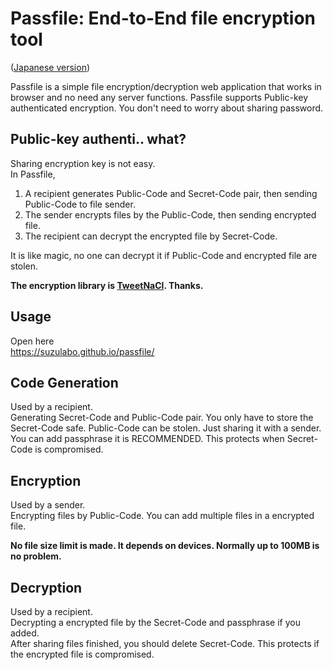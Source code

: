 # Passfile: End-to-End file encryption tool

([Japanese version](readme.ja.md))

Passfile is a simple file encryption/decryption web application that works in browser and no need any server functions. Passfile supports Public-key authenticated encryption. You don't need to worry about sharing password.

## Public-key authenti.. what?

Sharing encryption key is not easy.   
In Passfile, 

1. A recipient generates Public-Code and Secret-Code pair, then sending Public-Code to file sender.
2. The sender encrypts files by the Public-Code, then sending encrypted file.
3. The recipient can decrypt the encrypted file by Secret-Code.

It is like magic, no one can decrypt it if Public-Code and encrypted file are stolen.

**The encryption library is [TweetNaCl](https://tweetnacl.js.org/). Thanks.**

## Usage

Open here  
https://suzulabo.github.io/passfile/

## Code Generation

Used by a recipient.  
Generating Secret-Code and Public-Code pair. You only have to store the Secret-Code safe. Public-Code can be stolen. Just sharing it with a sender.  
You can add passphrase it is RECOMMENDED. This protects when Secret-Code is compromised.

## Encryption

Used by a sender.  
Encrypting files by Public-Code. You can add multiple files in a encrypted file.

**No file size limit is made. It depends on devices. Normally up to 100MB is no problem.**

## Decryption

Used by a recipient.  
Decrypting a encrypted file by the Secret-Code and passphrase if you added.  
After sharing files finished, you should delete Secret-Code. This protects if the encrypted file is compromised.

